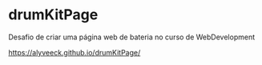 # drumKitPage
Desafio de criar uma página web de bateria no curso de WebDevelopment 


https://alyveeck.github.io/drumKitPage/
